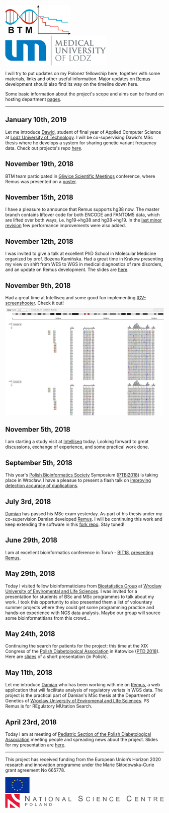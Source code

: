

![btm](img/btm_logo.png)
![umed](img/umed_logo.png)

I will try to put updates on my Polonez fellowship here, together with some materials, links and other useful information.
Major updates on [Remus](https://github.com/seru71/Remus) development should also find its way on the timeline down here.

Some basic information about the project's scope and aims can be found on hosting department [pages](https://biostat.umed.pl/polonez.php).

----

## January 10th, 2019
Let me introduce [Dawid](https://github.com/dawidsielski), student of final year of Applied Computer Science at [Lodz University of Technology](https://www.p.lodz.pl/en). 
I will be co-supervising Dawid's MSc thesis where he develops a system for sharing genetic variant frequency data. 
Check out projects's repo [here](https://github.com/dawidsielski/medical-data-share).


## November 19th, 2018
BTM team participated in [Gliwice Scientific Meetings](http://gsn.io.gliwice.pl) conference, where Remus was presented on a [poster](materials/GSM18_poster.pdf).


## November 15th, 2018
I have a pleasure to announce that Remus supports hg38 now. 
The master branch contains liftover code for both ENCODE and FANTOM5 data, which are lifted over both ways, i.e. hg19->hg38 and hg38->hg19.
In the [last minor revision](https://github.com/seru71/Remus/releases/tag/v0.3.2) few performance improvements were also added.


## November 12th, 2018
I was invited to give a talk at excellent PhD School in Molecular Medicine organized by prof. Bożena Kamińska. 
Had a great time in Krakow presenting my view on shift from WES to WGS in medical diagnostics of rare disorders, and an update on Remus development.
The slides are [here](materials/SMM18_presentation.pdf).


## November 9th, 2018
Had a great time at Intelliseq and some good fun implementing [IGV-screenshooter](https://github.com/seru71/igv-screenshooter-html).
Check it out! ![igv-screenshooter](img/igv-screenshooter.png)


## November 5th, 2018
I am starting a study visit at [Intelliseq](http://www.intelliseq.pl) today. Looking forward to great discussions, exchange of experience, and some practical work done.


## September 5th, 2018
This year's [Polish Bioinformatics Society](https://www.ptbi.org.pl) Symposium ([PTBi2018](http://ptbi2018.pwr.edu.pl)) is taking place in Wrocław. 
I have a pleasue to present a flash talk on [improving detection accuracy of duplications](materials/PTBI2018.pdf).


## July 3rd, 2018
[Damian](https://github.com/DamianSkrzypczak) has passed his MSc exam yesterday. 
As part of his thesis under my co-supervision Damian developed [Remus](https://github.com/DamianSkrzypczak/Remus). I will be continuing this work and keep extending the software in this [fork repo](https://github.com/seru71/Remus).
Stay tuned!


## June 29th, 2018
I am at excellent bioinformatics conference in Toruń - [BIT18](https://www.ptbi.org.pl/website/conferences/bit2018/), [presenting Remus](materials/BIT18.pdf). 


## May 29th, 2018
Today I visited fellow bioinformaticians from [Biostatistics Group](http://theta.edu.pl) at [Wroclaw University of Enviromental and Life Sciences](https://www.upwr.edu.pl/en). 
I was invited for a presentation for students of BSc and MSc programmes to talk about my work.
I took this opportunity to also presented them a list of volountary summer projects where they could get some programming practice and hands-on experience with NGS data analysis. 
Maybe our group will source some bioinformatitians from this crowd...


## May 24th, 2018
Continuing the search for patients for the project: this time at the XIX Congress of the [Polish Diabetological Association](https://cukrzyca.info.pl) in Katowice ([PTD 2018](http://19ptd.pl)). 
Here are [slides](materials/PTD2018.pdf) of a short presentation (in Polish).


## May 11th, 2018
Let me introduce [Damian](https://github.com/DamianSkrzypczak) who has been working with me on [Remus](https://github.com/DamianSkrzypczak/Remus),
a web application that will facilitate analysis of regulatory variats in WGS data.
The project is the practical part of Damian's MSc thesis at the Department of Genetics of [Wroclaw University of Enviromenal and LIfe Sciences](https://www.upwr.edu.pl).
PS
Remus is for REgulatory MUtation Search.


## April 23rd, 2018
Today I am at meeting of [Pediatric Section of the Polish Diabetological Association](https://www.polpediab.edu.pl) meeting people and spreading news about the project. 
Slides for my presentation are [here](materials/PolPeDiab2018.pdf).


---

This project has received funding from the European Union’s Horizon 2020 research and innovation programme under the Marie Skłodowska-Curie grant agreement No 665778.

![eu_logo](img/eu_logo.jpg) ![ncn_logo](img/ncn_logo.png) 

